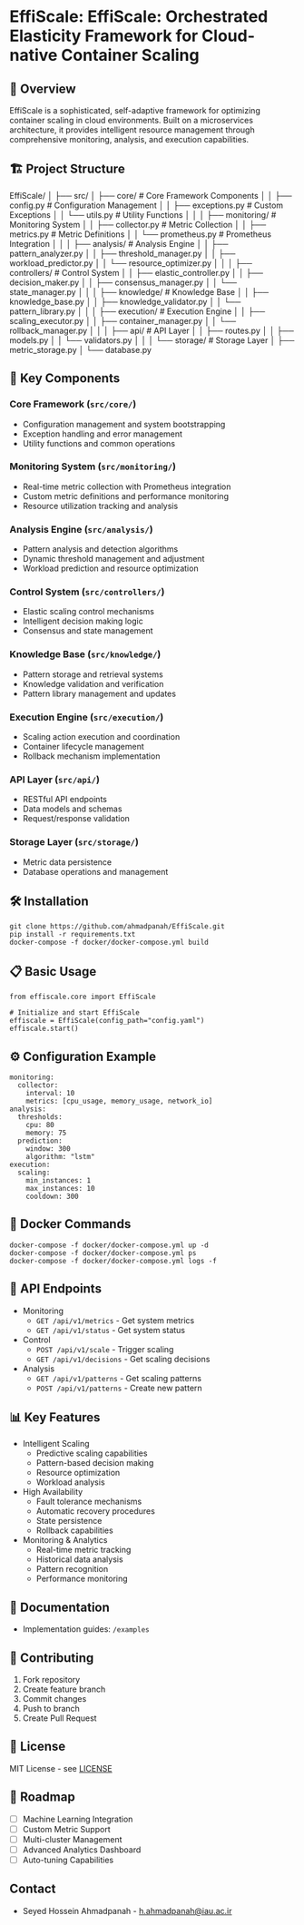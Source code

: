 # EffiScale: EffiScale: Orchestrated Elasticity Framework for Cloud-native Container Scaling
## 🌟 Overview
EffiScale is a sophisticated, self-adaptive framework for optimizing container scaling in cloud environments. Built on a microservices architecture, it provides intelligent resource management through comprehensive monitoring, analysis, and execution capabilities.

## 🏗️ Project Structure
EffiScale/
│
├── src/
│   ├── core/                  # Core Framework Components
│   │   ├── config.py         # Configuration Management
│   │   ├── exceptions.py     # Custom Exceptions
│   │   └── utils.py         # Utility Functions
│   │
│   ├── monitoring/           # Monitoring System
│   │   ├── collector.py     # Metric Collection
│   │   ├── metrics.py       # Metric Definitions
│   │   └── prometheus.py    # Prometheus Integration
│   │
│   ├── analysis/            # Analysis Engine
│   │   ├── pattern_analyzer.py
│   │   ├── threshold_manager.py
│   │   ├── workload_predictor.py
│   │   └── resource_optimizer.py
│   │
│   ├── controllers/         # Control System
│   │   ├── elastic_controller.py
│   │   ├── decision_maker.py
│   │   ├── consensus_manager.py
│   │   └── state_manager.py
│   │
│   ├── knowledge/          # Knowledge Base
│   │   ├── knowledge_base.py
│   │   ├── knowledge_validator.py
│   │   └── pattern_library.py
│   │
│   ├── execution/          # Execution Engine
│   │   ├── scaling_executor.py
│   │   ├── container_manager.py
│   │   └── rollback_manager.py
│   │
│   ├── api/               # API Layer
│   │   ├── routes.py
│   │   ├── models.py
│   │   └── validators.py
│   │
│   └── storage/          # Storage Layer
│       ├── metric_storage.py
│       └── database.py

## 🚀 Key Components

### Core Framework (`src/core/`)
- Configuration management and system bootstrapping
- Exception handling and error management
- Utility functions and common operations

### Monitoring System (`src/monitoring/`)
- Real-time metric collection with Prometheus integration
- Custom metric definitions and performance monitoring
- Resource utilization tracking and analysis

### Analysis Engine (`src/analysis/`)
- Pattern analysis and detection algorithms
- Dynamic threshold management and adjustment
- Workload prediction and resource optimization

### Control System (`src/controllers/`)
- Elastic scaling control mechanisms
- Intelligent decision making logic
- Consensus and state management

### Knowledge Base (`src/knowledge/`)
- Pattern storage and retrieval systems
- Knowledge validation and verification
- Pattern library management and updates

### Execution Engine (`src/execution/`)
- Scaling action execution and coordination
- Container lifecycle management
- Rollback mechanism implementation

### API Layer (`src/api/`)
- RESTful API endpoints
- Data models and schemas
- Request/response validation

### Storage Layer (`src/storage/`)
- Metric data persistence
- Database operations and management

## 🛠️ Installation

    git clone https://github.com/ahmadpanah/EffiScale.git
    pip install -r requirements.txt
    docker-compose -f docker/docker-compose.yml build

## 📋 Basic Usage

    from effiscale.core import EffiScale

    # Initialize and start EffiScale
    effiscale = EffiScale(config_path="config.yaml")
    effiscale.start()

## ⚙️ Configuration Example

    monitoring:
      collector:
        interval: 10
        metrics: [cpu_usage, memory_usage, network_io]
    analysis:
      thresholds:
        cpu: 80
        memory: 75
      prediction:
        window: 300
        algorithm: "lstm"
    execution:
      scaling:
        min_instances: 1
        max_instances: 10
        cooldown: 300

## 🚢 Docker Commands

    docker-compose -f docker/docker-compose.yml up -d
    docker-compose -f docker/docker-compose.yml ps
    docker-compose -f docker/docker-compose.yml logs -f

## 🔌 API Endpoints

- Monitoring
  - `GET /api/v1/metrics` - Get system metrics
  - `GET /api/v1/status` - Get system status
- Control
  - `POST /api/v1/scale` - Trigger scaling
  - `GET /api/v1/decisions` - Get scaling decisions
- Analysis
  - `GET /api/v1/patterns` - Get scaling patterns
  - `POST /api/v1/patterns` - Create new pattern

## 📊 Key Features

- Intelligent Scaling
  - Predictive scaling capabilities
  - Pattern-based decision making
  - Resource optimization
  - Workload analysis
- High Availability
  - Fault tolerance mechanisms
  - Automatic recovery procedures
  - State persistence
  - Rollback capabilities
- Monitoring & Analytics
  - Real-time metric tracking
  - Historical data analysis
  - Pattern recognition
  - Performance monitoring


## 📝 Documentation
- Implementation guides: `/examples`

## 🤝 Contributing
1. Fork repository
2. Create feature branch
3. Commit changes
4. Push to branch
5. Create Pull Request

## 📄 License
MIT License - see [LICENSE](LICENSE)

## 🔄 Roadmap
- [ ] Machine Learning Integration
- [ ] Custom Metric Support
- [ ] Multi-cluster Management
- [ ] Advanced Analytics Dashboard
- [ ] Auto-tuning Capabilities

## Contact

- Seyed Hossein Ahmadpanah - h.ahmadpanah@iau.ac.ir